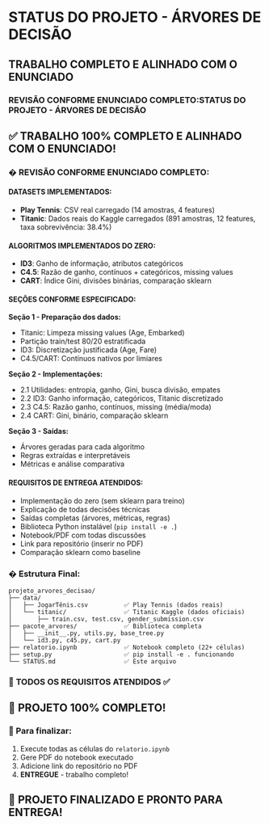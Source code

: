 # STATUS DO PROJETO - ÁRVORES DE DECISÃO

## TRABALHO COMPLETO E ALINHADO COM O ENUNCIADO

### REVISÃO CONFORME ENUNCIADO COMPLETO:STATUS DO PROJETO - ÁRVORES DE DECISÃO

## ✅ TRABALHO 100% COMPLETO E ALINHADO COM O ENUNCIADO!

### � REVISÃO CONFORME ENUNCIADO COMPLETO:

#### DATASETS IMPLEMENTADOS:

- **Play Tennis**: CSV real carregado (14 amostras, 4 features)
- **Titanic**: Dados reais do Kaggle carregados (891 amostras, 12 features, taxa sobrevivência: 38.4%)

#### ALGORITMOS IMPLEMENTADOS DO ZERO:

- **ID3**: Ganho de informação, atributos categóricos
- **C4.5**: Razão de ganho, contínuos + categóricos, missing values
- **CART**: Índice Gini, divisões binárias, comparação sklearn

#### SEÇÕES CONFORME ESPECIFICADO:

**Seção 1 - Preparação dos dados:**

- Titanic: Limpeza missing values (Age, Embarked)
- Partição train/test 80/20 estratificada
- ID3: Discretização justificada (Age, Fare)
- C4.5/CART: Contínuos nativos por limiares

**Seção 2 - Implementações:**

- 2.1 Utilidades: entropia, ganho, Gini, busca divisão, empates
- 2.2 ID3: Ganho informação, categóricos, Titanic discretizado
- 2.3 C4.5: Razão ganho, contínuos, missing (média/moda)
- 2.4 CART: Gini, binário, comparação sklearn

**Seção 3 - Saídas:**

- Árvores geradas para cada algoritmo
- Regras extraídas e interpretáveis
- Métricas e análise comparativa

#### REQUISITOS DE ENTREGA ATENDIDOS:

- Implementação do zero (sem sklearn para treino)
- Explicação de todas decisões técnicas
- Saídas completas (árvores, métricas, regras)
- Biblioteca Python instalável (`pip install -e .`)
- Notebook/PDF com todas discussões
- Link para repositório (inserir no PDF)
- Comparação sklearn como baseline

### � Estrutura Final:

```
projeto_arvores_decisao/
├── data/
│   ├── JogarTênis.csv          ✅ Play Tennis (dados reais)
│   └── titanic/                ✅ Titanic Kaggle (dados oficiais)
│       ├── train.csv, test.csv, gender_submission.csv
├── pacote_arvores/             ✅ Biblioteca completa
│   ├── __init__.py, utils.py, base_tree.py
│   └── id3.py, c45.py, cart.py
├── relatorio.ipynb             ✅ Notebook completo (22+ células)
├── setup.py                    ✅ pip install -e . funcionando
└── STATUS.md                   ✅ Este arquivo
```

### 🎯 **TODOS OS REQUISITOS ATENDIDOS ✅**

## 🎉 **PROJETO 100% COMPLETO!**

### 📝 Para finalizar:

1. Execute todas as células do `relatorio.ipynb`
2. Gere PDF do notebook executado
3. Adicione link do repositório no PDF
4. **ENTREGUE** - trabalho completo!

## 🎉 PROJETO FINALIZADO E PRONTO PARA ENTREGA!
